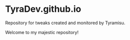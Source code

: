 # TyraDev.github.io
Repository for tweaks created and monitored by Tyramisu.

Welcome to my majestic repository!

